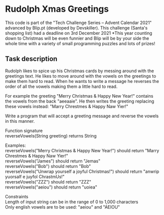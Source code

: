 # Rudolph Xmas Greetings 
This code is part of the "Tech Challenge Series – Advent Calendar 2021" advanced by Blip.pt (developed by Devskiller). This challenge (Santa's shopping list) had a deadline on 3rd December 2021
*This year counting down to Christmas will be even funnier and Blip will be by your side the whole time with a variety of small programming puzzles and lots of prizes!

## Task description
Rudolph likes to spice up his Christmas cards by messing around with the greetings text. He likes to move around with the vowels on the greetings to make them hard to read. When he wants to write a message he reverses the order of all the vowels making them a little hard to read.

For example the greeting "Merry Christmas & Happy New Year!" contains the vowels from the back "aeeaaie". He then writes the greeting replacing these vowels instead: "Marry Chrestmes & Happy Naw Yier!"

Write a program that will accept a greeting message and reverse the vowels in this manner.

Function signature  
reverseVowels(String greeting) returns String

Examples:  
reverseVowels("Merry Christmas & Happy New Year!") should return "Marry Chrestmes & Happy Naw Yier!"  
reverseVowels("James") should return "Jemas"  
reverseVowels("Bob") should return "Bob"  
reverseVowels("Unwrap yourself a joyful Christmas!") should return "anwrip yuorsalf e juyfol ChrastmUs!"  
reverseVowels("ZZZ") should return "ZZZ"  
reverseVowels("aeiou") should return "uoiea"  

Constraints  
Length of input string can be in the range of 0 to 1,000 characters  
Only english vowels are to be used: "aeiou" and "AEIOU"
